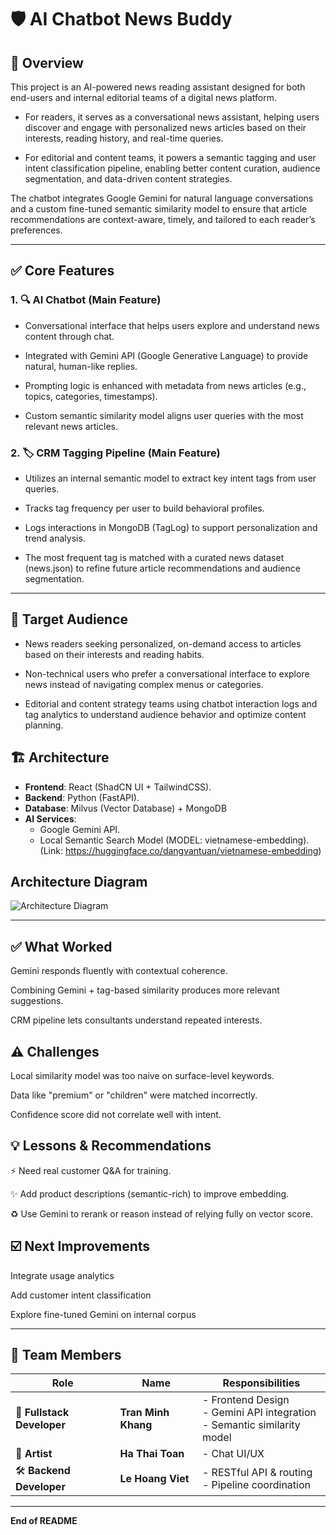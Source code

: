 # 🛡️ AI Chatbot News Buddy

## 📌 Overview
This project is an AI-powered news reading assistant designed for both end-users and internal editorial teams of a digital news platform.

- For readers, it serves as a conversational news assistant, helping users discover and engage with personalized news articles based on their interests, reading history, and real-time queries.

- For editorial and content teams, it powers a semantic tagging and user intent classification pipeline, enabling better content curation, audience segmentation, and data-driven content strategies.

The chatbot integrates Google Gemini for natural language conversations and a custom fine-tuned semantic similarity model to ensure that article recommendations are context-aware, timely, and tailored to each reader’s preferences.

---

## ✅ Core Features

### 1. 🔍 AI Chatbot (Main Feature)

- Conversational interface that helps users explore and understand news content through chat.

- Integrated with Gemini API (Google Generative Language) to provide natural, human-like replies.

- Prompting logic is enhanced with metadata from news articles (e.g., topics, categories, timestamps).

- Custom semantic similarity model aligns user queries with the most relevant news articles.

### 2. 🏷️ CRM Tagging Pipeline (Main Feature)

- Utilizes an internal semantic model to extract key intent tags from user queries.

- Tracks tag frequency per user to build behavioral profiles.

- Logs interactions in MongoDB (TagLog) to support personalization and trend analysis.

- The most frequent tag is matched with a curated news dataset (news.json) to refine future article recommendations and audience segmentation.

---

## 🎯 Target Audience

- News readers seeking personalized, on-demand access to articles based on their interests and reading habits.

- Non-technical users who prefer a conversational interface to explore news instead of navigating complex menus or categories.

- Editorial and content strategy teams using chatbot interaction logs and tag analytics to understand audience behavior and optimize content planning.

## 🏗️ Architecture

- **Frontend**: React (ShadCN UI + TailwindCSS).
- **Backend**: Python (FastAPI).
- **Database**: Milvus (Vector Database) + MongoDB
- **AI Services**:
  - Google Gemini API.
  - Local Semantic Search Model (MODEL: vietnamese-embedding). (Link: https://huggingface.co/dangvantuan/vietnamese-embedding)

## Architecture Diagram ##
  ![Architecture Diagram](../pictures/architecture_diagram.png)

---

## ✅ What Worked

Gemini responds fluently with contextual coherence.

Combining Gemini + tag-based similarity produces more relevant suggestions.

CRM pipeline lets consultants understand repeated interests.

## ⚠️ Challenges

Local similarity model was too naive on surface-level keywords.

Data like "premium" or "children" were matched incorrectly.

Confidence score did not correlate well with intent.

## 💡 Lessons & Recommendations

⚡️ Need real customer Q&A for training.

✨ Add product descriptions (semantic-rich) to improve embedding.

♻️ Use Gemini to rerank or reason instead of relying fully on vector score.

## ☑️ Next Improvements

Integrate usage analytics

Add customer intent classification

Explore fine-tuned Gemini on internal corpus

---

## 👥 Team Members

| Role               | Name             | Responsibilities                                                                 |
|--------------------|------------------|----------------------------------------------------------------------------------|
| 🧠 **Fullstack Developer** | **Tran Minh Khang** | - Frontend Design<br>- Gemini API integration<br>- Semantic similarity model |
| 🎨 **Artist** | **Ha Thai Toan**   | - Chat UI/UX<br>
| 🛠️ **Backend Developer** | **Le Hoang Viet**   | - RESTful API & routing<br>- Pipeline coordination    |

---

**End of README**

